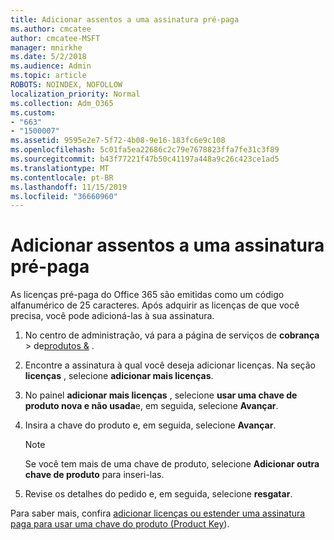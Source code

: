 ```yaml
---
title: Adicionar assentos a uma assinatura pré-paga
ms.author: cmcatee
author: cmcatee-MSFT
manager: mnirkhe
ms.date: 5/2/2018
ms.audience: Admin
ms.topic: article
ROBOTS: NOINDEX, NOFOLLOW
localization_priority: Normal
ms.collection: Adm_O365
ms.custom:
- "663"
- "1500007"
ms.assetid: 9595e2e7-5f72-4b08-9e16-183fc6e9c108
ms.openlocfilehash: 5c01fa5ea22686c2c79e7678823ffa7fe31c3f89
ms.sourcegitcommit: b43f77221f47b50c41197a448a9c26c423ce1ad5
ms.translationtype: MT
ms.contentlocale: pt-BR
ms.lasthandoff: 11/15/2019
ms.locfileid: "36660960"
---
```

# <a name="add-seats-to-a-prepaid-subscription"></a>Adicionar assentos a uma assinatura pré-paga

As licenças pré-paga do Office 365 são emitidas como um código alfanumérico de 25 caracteres. Após adquirir as licenças de que você precisa, você pode adicioná-las à sua assinatura. 

1. No centro de administração, vá para a página de serviços de **cobrança** > de[produtos &](https://go.microsoft.com/fwlink/p/?linkid=842054) .

2. Encontre a assinatura à qual você deseja adicionar licenças. Na seção **licenças** , selecione **adicionar mais licenças**.

3. No painel **adicionar mais licenças** , selecione **usar uma chave de produto nova e não usada**e, em seguida, selecione **Avançar**.

4. Insira a chave do produto e, em seguida, selecione **Avançar**.

    > [!NOTE]
    > Se você tem mais de uma chave de produto, selecione **Adicionar outra chave de produto** para inseri-las.

5. Revise os detalhes do pedido e, em seguida, selecione **resgatar**.

Para saber mais, confira [adicionar licenças ou estender uma assinatura paga para usar uma chave do produto (Product Key](https://docs.microsoft.com/office365/admin/misc/add-licenses-using-product-key)).